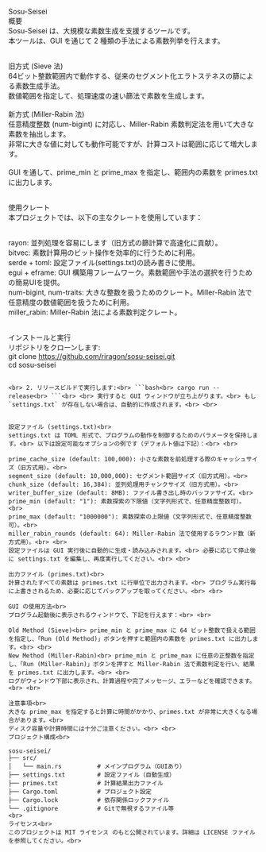 Sosu-Seisei<br>
概要<br>
Sosu-Seisei は、大規模な素数生成を支援するツールです。<br> 本ツールは、GUI を通じて 2 種類の手法による素数列挙を行えます。<br> <br>

旧方式 (Sieve 法)<br>
64ビット整数範囲内で動作する、従来のセグメント化エラトステネスの篩による素数生成手法。<br>
数値範囲を指定して、処理速度の速い篩法で素数を生成します。<br> <br>
新方式 (Miller-Rabin 法)<br>
任意精度整数 (num-bigint) に対応し、Miller-Rabin 素数判定法を用いて大きな素数を抽出します。<br>
非常に大きな値に対しても動作可能ですが、計算コストは範囲に応じて増大します。<br> <br>
GUI を通して、prime_min と prime_max を指定し、範囲内の素数を primes.txt に出力します。<br> <br>

使用クレート<br>
本プロジェクトでは、以下の主なクレートを使用しています：<br> <br>

rayon: 並列処理を容易にします（旧方式の篩計算で高速化に貢献）。<br>
bitvec: 素数計算用のビット操作を効率的に行うために利用。<br>
serde + toml: 設定ファイル(settings.txt)の読み書きに使用。<br>
egui + eframe: GUI 構築用フレームワーク。素数範囲や手法の選択を行うための簡易UIを提供。<br>
num-bigint, num-traits: 大きな整数を扱うためのクレート。Miller-Rabin 法で任意精度の数値範囲を扱うために利用。<br>
miller_rabin: Miller-Rabin 法による素数判定クレート。<br> <br>

インストールと実行<br>
リポジトリをクローンします:<br>
git clone https://github.com/riragon/sosu-seisei.git<br>
cd sosu-seisei<br>
```<br>

<br> 2. リリースビルドで実行します:<br> ```bash<br> cargo run --release<br> ```<br> <br> 実行すると GUI ウィンドウが立ち上がります。<br> もし `settings.txt` が存在しない場合は、自動的に作成されます。<br> <br>


設定ファイル (settings.txt)<br>
settings.txt は TOML 形式で、プログラムの動作を制御するためのパラメータを保持します。<br> 以下は設定可能なオプションの例です（デフォルト値は下記）：<br> <br>

prime_cache_size (default: 100,000): 小さな素数を前処理する際のキャッシュサイズ（旧方式用）。<br>
segment_size (default: 10,000,000): セグメント範囲サイズ（旧方式用）。<br>
chunk_size (default: 16,384): 並列処理用チャンクサイズ（旧方式用）。<br>
writer_buffer_size (default: 8MB): ファイル書き出し時のバッファサイズ。<br>
prime_min (default: "1"): 素数探索の下限値（文字列形式で、任意精度整数可）。<br>
prime_max (default: "1000000"): 素数探索の上限値（文字列形式で、任意精度整数可）。<br>
miller_rabin_rounds (default: 64): Miller-Rabin 法で使用するラウンド数（新方式用）。<br> <br>
設定ファイルは GUI 実行後に自動的に生成・読み込みされます。<br> 必要に応じて停止後に settings.txt を編集し、再度実行してください。<br> <br>

出力ファイル (primes.txt)<br>
計算されたすべての素数は primes.txt に行単位で出力されます。<br> プログラム実行毎に上書きされるため、必要に応じてバックアップを取ってください。<br> <br>

GUI の使用方法<br>
プログラム起動後に表示されるウィンドウで、下記を行えます：<br> <br>

Old Method (Sieve)<br> prime_min と prime_max に 64 ビット整数で扱える範囲を指定し、「Run (Old Method)」ボタンを押すと範囲内の素数を primes.txt に出力します。<br> <br>
New Method (Miller-Rabin)<br> prime_min と prime_max に任意の正整数を指定し、「Run (Miller-Rabin)」ボタンを押すと Miller-Rabin 法で素数判定を行い、結果を primes.txt に出力します。<br> <br>
ログがウィンドウ下部に表示され、計算過程や完了メッセージ、エラーなどを確認できます。<br> <br>

注意事項<br>
大きな prime_max を指定すると計算に時間がかかり、primes.txt が非常に大きくなる場合があります。<br>
ディスク容量や計算時間には十分ご注意ください。<br> <br>
プロジェクト構成<br>

sosu-seisei/
├── src/
│   └── main.rs          # メインプログラム（GUIあり）
├── settings.txt         # 設定ファイル（自動生成）
├── primes.txt           # 計算結果出力ファイル
├── Cargo.toml           # プロジェクト設定
├── Cargo.lock           # 依存関係ロックファイル
└── .gitignore           # Gitで無視するファイル等
<br>
ライセンス<br>
このプロジェクトは MIT ライセンス のもと公開されています。詳細は LICENSE ファイルを参照してください。<br>